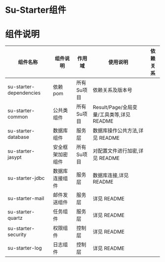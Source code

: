 # Su-Starter组件

# 组件说明


| 组件名称                    | 组件说明     | 作用域    | 	使用说明               | 依赖关系|
|-------------------------|----------|--------|---------------------|----------|
| su-starter-dependencies | 依赖pom    | 所有Su项目 | 依赖关系及版本号            | |
| su-starter-common       | 公共类组件    | 所有Su项目 | Result/Page/全局变量/工具类等,详见 README | |
| su-starter-database     | 数据库组件    | 服务层 | 数据库操作公共方法,详见 README | |
| su-starter-jasypt       | 安全框架加密组件 | 所有Su项目 | 对配置文件进行加密,详见 README         | |
| su-starter-jdbc         | 数据库连接组件  | 服务层 | 数据库连接,详见 README     | | 
| su-starter-mail         | 邮件发送组件   | 服务层 | 详见 README           | |
| su-starter-quartz       | 任务组件     | 服务层 | 详见 README            | | 
| su-starter-security     | 权限组件     | 控制层 | 详见 README           | | 
| su-starter-log          | 日志组件     | 控制层 | 详见 README           | | 


    
